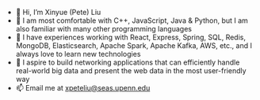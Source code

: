 - 👋 Hi, I’m Xinyue (Pete) Liu
- 👀 I am most comfortable with C++, JavaScript, Java & Python, but I am also familiar with many other programming languages
- 🌱 I have experiences working with React, Express, Spring, SQL, Redis, MongoDB, Elasticsearch, Apache Spark, Apache Kafka, AWS, etc., and I always love to learn new technologies
- 💞️ I aspire to build networking applications that can efficiently handle real-world big data and present the web data in the most user-friendly way
- 📫 Email me at xpeteliu@seas.upenn.edu

<!---
xpeteliu/xpeteliu is a ✨ special ✨ repository because its `README.md` (this file) appears on your GitHub profile.
You can click the Preview link to take a look at your changes.
--->
